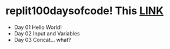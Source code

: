 # replit100daysofcode! This [LINK](https://join.replit.com/python)
* Day 01 Hello World!
* Day 02 Input and Variables
* Day 03 Concat... what?
